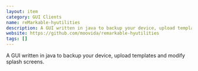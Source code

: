 ```yaml
---
layout: item
category: GUI Clients
name: reMarkable-hyutilities
description: A GUI written in java to backup your device, upload templates and modify splash screens.
website: https://github.com/moovida/remarkable-hyutilities
tags: []
---
```


A GUI written in java to backup your device, upload templates and modify splash screens.
